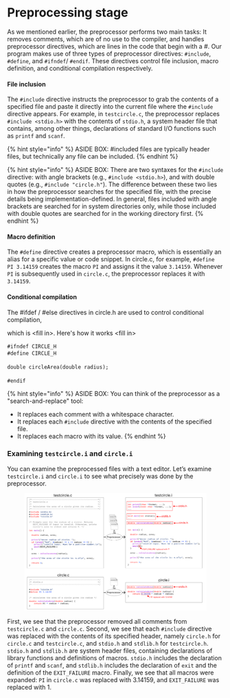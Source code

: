 # Preprocessing stage

As we mentioned earlier, the preprocessor performs two main tasks: It removes comments, which are of no use to the compiler, and handles preprocessor directives, which are lines in the code that begin with a #. Our program makes use of three types of preprocessor directives: `#include`, `#define`, and `#ifndef`/ `#endif`. These directives control file inclusion, macro definition, and conditional compilation respectively.

#### File inclusion

The `#include` directive instructs the preprocessor to grab the contents of a specified file and paste it directly into the current file where the `#include` directive appears. For example, in `testcircle.c`, the preprocessor replaces `#include <stdio.h>` with the contents of `stdio.h`, a system header file that contains, among other things, declarations of standard I/O functions such as `printf` and `scanf`.

{% hint style="info" %}
ASIDE BOX: #included files are typically header files, but technically any file can be included. 
{% endhint %}

{% hint style="info" %}
ASIDE BOX: There are two syntaxes for the `#include` directive: with angle brackets (e.g., `#include <stdio.h>`), and with double quotes (e.g., `#include "circle.h"`). The difference between these two lies in how the preprocessor searches for the specified file, with the precise details being implementation-defined. In general, files included with angle brackets are searched for in system directories only, while those included with double quotes are searched for in the working directory first.
{% endhint %}

#### Macro definition

The `#define` directive creates a preprocessor macro, which is essentially an alias for a specific value or code snippet. In circle.c, for example, `#define PI 3.14159` creates the macro `PI` and assigns it the value `3.14159`.  Whenever `PI` is subsequently used in `circle.c`, the preprocessor replaces it with `3.14159`.&#x20;

#### Conditional compilation

The #ifdef / #else directives in circle.h are used to control conditional compilation,

&#x20;which is \<fill in>. Here's how it works \<fill in>

```
#ifndef CIRCLE_H
#define CIRCLE_H

double circleArea(double radius);

#endif
```

{% hint style="info" %}
ASIDE BOX: You can think of the preprocessor as a "search-and-replace" tool:

* It replaces each comment with a whitespace character.
* It replaces each `#include` directive with the contents of the specified file.
* It replaces each macro with its value.
{% endhint %}

### Examining `testcircle.i` and `circle.i`

You can examine the preprocessed files with a text editor. Let’s examine `testcircle.i` and `circle.i` to see what precisely was done by the preprocessor.

<figure><img src="../../.gitbook/assets/Group 19 (5).png" alt=""><figcaption></figcaption></figure>

First, we see that the preprocessor removed all comments from `testcircle.c` and `circle.c`. Second, we see that each `#include` directive was replaced with the contents of its specified header, namely `circle.h` for `circle.c` and `testcircle.c`, and `stdio.h` and `stdlib.h` for `testcircle.h`. `stdio.h` and `stdlib.h` are system header files, containing declarations of library functions and definitions of macros. `stdio.h` includes the declaration of `printf` and `scanf`, and `stdlib.h` includes the declaration of `exit` and the definition of the `EXIT_FAILURE` macro. Finally, we see that all macros were expanded: `PI` in `circle.c` was replaced with 3.14159, and `EXIT_FAILURE` was replaced with 1.
